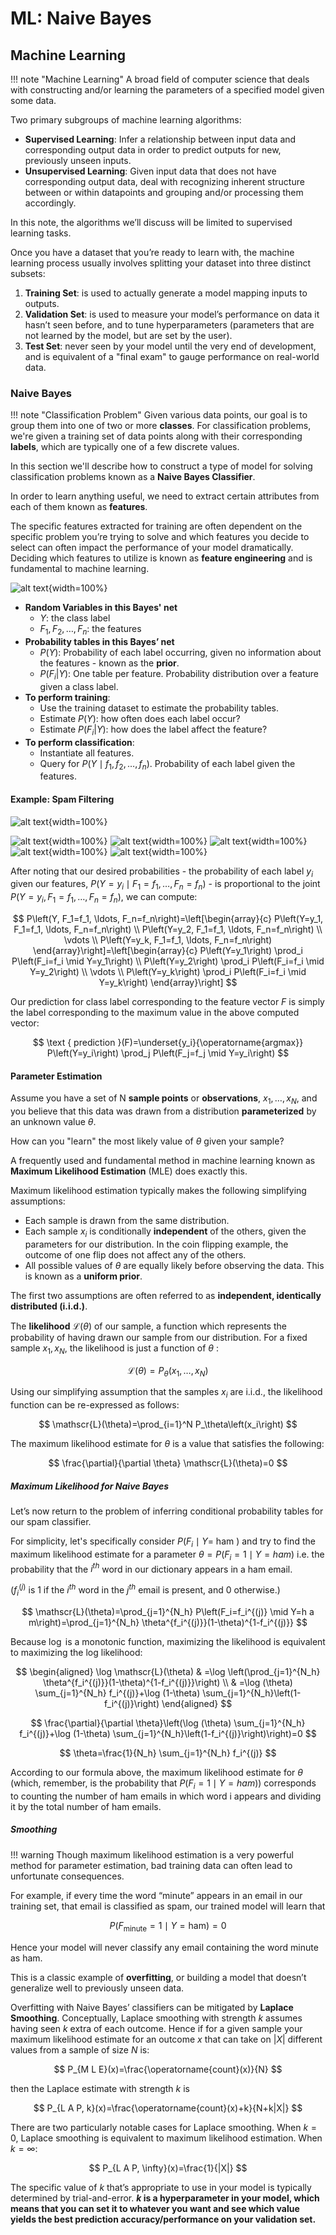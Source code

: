 # ML: Naive Bayes

## Machine Learning

!!! note "Machine Learning"
    A broad field of computer science that deals with constructing and/or learning the parameters of a specified model given some data.

Two primary subgroups of machine learning algorithms:

* **Supervised Learning**: Infer a relationship between input data and corresponding
    output data in order to predict outputs for new, previously unseen inputs.
* **Unsupervised Learning**: Given input data that does not have corresponding output data, deal with recognizing inherent structure between or within datapoints and grouping
and/or processing them accordingly.

In this note, the algorithms we’ll discuss will be limited to supervised learning tasks.

Once you have a dataset that you’re ready to learn with, the machine learning process usually involves splitting your dataset into three distinct subsets:

1. **Training Set**: is used to actually generate a model mapping inputs to outputs.
2. **Validation Set**: is used to measure your model’s performance on data it hasn’t seen before, and to tune hyperparameters (parameters that are not learned by the model, but are set by the user).
3. **Test Set**: never seen by your model until the very end of development, and is
   equivalent of a "final exam" to gauge performance on real-world data.

### Naive Bayes

!!! note "Classification Problem"
    Given various data points, our goal is to group them into one of two or more **classes**.
    For classification problems, we're given a training set of data points along with their corresponding **labels**, which are typically one of a few discrete values.

In this section we'll describe how to construct a type of model for solving classification problems known as a **Naive Bayes Classifier**.

In order to learn anything useful, we need to extract certain attributes from
each of them known as **features**. 

The specific features extracted for training are often dependent on the specific problem
you’re trying to solve and which features you decide to select can often impact
the performance of your model dramatically. Deciding which features to utilize is
known as **feature engineering** and is fundamental to machine learning.

![alt text](../img/naive-mode.png){width=100%}

* **Random Variables in this Bayes' net**
    * $Y$: the class label
    * $F_1, F_2, \ldots, F_n$: the features
* **Probability tables in this Bayes’ net**
    * $P(Y)$: Probability of each label occurring, given no information about
the features - known as the **prior**.
    * $P(F_i|Y)$: One table per feature. Probability distribution over a feature given a class label.
* **To perform training**:
    * Use the training dataset to estimate the probability tables.
    * Estimate $P(Y)$: how often does each label occur?
    * Estimate $P(F_i|Y)$: how does the label affect the feature?
* **To perform classification**:
    * Instantiate all features.
    * Query for $P(Y \mid f_1, f_2, \ldots, f_n)$. Probability of each label given the features.

#### Example: Spam Filtering

![alt text](../img/spam.png){width=100%}

![alt text](../img/spam-example.png){width=100%}
![alt text](../img/spam-example-1.png){width=100%}
![alt text](../img/spam-example-2.png){width=100%}
![alt text](../img/spam-example-3.png){width=100%}
![alt text](../img/spam-example-4.png){width=100%}

After noting that our desired probabilities - the probability of each label $y_i$ given
our features, $P\left(Y=y_i \mid F_1=f_1, \ldots, F_n=f_n\right)$ - is proportional to the joint $P\left(Y=y_i, F_1=f_1, \ldots, F_n=f_n\right)$, we can compute:

$$
P\left(Y, F_1=f_1, \ldots, F_n=f_n\right)=\left[\begin{array}{c}
P\left(Y=y_1, F_1=f_1, \ldots, F_n=f_n\right) \\
P\left(Y=y_2, F_1=f_1, \ldots, F_n=f_n\right) \\
\vdots \\
P\left(Y=y_k, F_1=f_1, \ldots, F_n=f_n\right)
\end{array}\right]=\left[\begin{array}{c}
P\left(Y=y_1\right) \prod_i P\left(F_i=f_i \mid Y=y_1\right) \\
P\left(Y=y_2\right) \prod_i P\left(F_i=f_i \mid Y=y_2\right) \\
\vdots \\
P\left(Y=y_k\right) \prod_i P\left(F_i=f_i \mid Y=y_k\right)
\end{array}\right]
$$

Our prediction for class label corresponding to the feature vector $F$ is simply the label corresponding to the maximum value in the above computed vector:

$$
\text { prediction }(F)=\underset{y_i}{\operatorname{argmax}} P\left(Y=y_i\right) \prod_j P\left(F_j=f_j \mid Y=y_i\right)
$$

#### Parameter Estimation

Assume you have a set of N **sample points** or **observations**, $x_1, \ldots, x_N$, and
you believe that this data was drawn from a distribution **parameterized** by
an unknown value $\theta$.

How can you "learn" the most likely value of $\theta$ given your sample?

A frequently used and fundamental method in machine learning known as **Maximum Likelihood Estimation** (MLE) does exactly this.

Maximum likelihood estimation typically makes the following simplifying assumptions:

* Each sample is drawn from the same distribution.
* Each sample $x_i$ is conditionally **independent** of the others, given the parameters
for our distribution. In the coin flipping example, the outcome of one flip does not affect any of the others.
* All possible values of $\theta$ are equally likely before observing the data. This is known as a **uniform prior**.

The first two assumptions are often referred to as **independent, identically distributed (i.i.d.)**.

The **likelihood** $\mathscr{L}(\theta)$ of our sample, a function which represents the probability of having drawn our sample from our distribution. For a fixed sample $x_1, x_N$, the likelihood is just a function of $\theta$ :

$$
\mathscr{L}(\theta)=P_\theta\left(x_1, \ldots, x_N\right)
$$

Using our simplifying assumption that the samples $x_i$ are i.i.d., the likelihood function can be re-expressed as follows:

$$
\mathscr{L}(\theta)=\prod_{i=1}^N P_\theta\left(x_i\right)
$$

The maximum likelihood estimate for $\theta$ is a value that satisfies the following:

$$
\frac{\partial}{\partial \theta} \mathscr{L}(\theta)=0
$$

##### Maximum Likelihood for Naive Bayes

Let’s now return to the problem of inferring conditional probability tables for our spam classifier.

For simplicity, let's specifically consider $P\left(F_i \mid Y=\right.$ ham $)$ and try to find the maximum likelihood estimate for a parameter $\theta=P\left(F_i=1 \mid Y=h a m\right)$ i.e. the probability that the $i^{t h}$ word in our dictionary appears in a ham email. 

($f_i^{(j)}$ is 1 if the $i^{t h}$ word in the $j^{t h}$ email is present, and 0 otherwise.)

$$
\mathscr{L}(\theta)=\prod_{j=1}^{N_h} P\left(F_i=f_i^{(j)} \mid Y=h a m\right)=\prod_{j=1}^{N_h} \theta^{f_i^{(j)}}(1-\theta)^{1-f_i^{(j)}}
$$

Because $\log$ is a monotonic function, maximizing the likelihood is equivalent to maximizing the log likelihood:

$$
\begin{aligned}
\log \mathscr{L}(\theta) & =\log \left(\prod_{j=1}^{N_h} \theta^{f_i^{(j)}}(1-\theta)^{1-f_i^{(j)}}\right) \\
& =\log (\theta) \sum_{j=1}^{N_h} f_i^{(j)}+\log (1-\theta) \sum_{j=1}^{N_h}\left(1-f_i^{(j)}\right)
\end{aligned}
$$

$$
\frac{\partial}{\partial \theta}\left(\log (\theta) \sum_{j=1}^{N_h} f_i^{(j)}+\log (1-\theta) \sum_{j=1}^{N_h}\left(1-f_i^{(j)}\right)\right)=0
$$

$$
\theta=\frac{1}{N_h} \sum_{j=1}^{N_h} f_i^{(j)}
$$

According to our formula above, the maximum likelihood estimate for $\theta$ (which, 
remember, is the probability that $P\left(F_i=1 \mid Y=h a m\right)$) corresponds to counting the number of ham emails in which word i appears and dividing it by the total number of ham emails. 

##### Smoothing

!!! warning
    Though maximum likelihood estimation is a very powerful method for parameter estimation, bad training data can often lead to unfortunate consequences.

For example, if every time the word “minute” appears in an email in our training set, that email is classified as spam, our trained model will learn that

$$
P\left(F_{\text {minute}}=1 \mid Y=\text {ham}\right)=0
$$

Hence 
your model will never classify any email containing the word minute as ham.

This is a classic example of **overfitting**, or building a model that doesn’t generalize well to previously unseen data.

Overfitting with Naive Bayes’ classifiers can be mitigated by **Laplace Smoothing**.
Conceptually, Laplace smoothing with strength $k$ assumes having seen $k$ 
extra of each outcome. Hence if for a given sample your maximum likelihood estimate for an outcome $x$ that can take on $|X|$ different values from a sample of size $N$ is:

$$
P_{M L E}(x)=\frac{\operatorname{count}(x)}{N}
$$

then the Laplace estimate with strength $k$ is

$$
P_{L A P, k}(x)=\frac{\operatorname{count}(x)+k}{N+k|X|}
$$

There are two particularly notable cases for Laplace smoothing.
When $k = 0$, Laplace smoothing is equivalent to maximum likelihood estimation.
When $k = \infty$:

$$
P_{L A P, \infty}(x)=\frac{1}{|X|}
$$

The specific value of $k$ that’s appropriate to use in your model is typically determined by trial-and-error. **$k$ is a hyperparameter in your model, which means that you can
set it to whatever you want and see which value yields the best prediction
accuracy/performance on your validation set.**